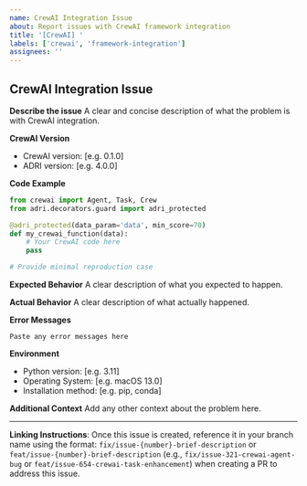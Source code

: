 ```yaml
---
name: CrewAI Integration Issue
about: Report issues with CrewAI framework integration
title: '[CrewAI] '
labels: ['crewai', 'framework-integration']
assignees: ''
---
```


## CrewAI Integration Issue

**Describe the issue**
A clear and concise description of what the problem is with CrewAI integration.

**CrewAI Version**
- CrewAI version: [e.g. 0.1.0]
- ADRI version: [e.g. 4.0.0]

**Code Example**
```python
from crewai import Agent, Task, Crew
from adri.decorators.guard import adri_protected

@adri_protected(data_param='data', min_score=70)
def my_crewai_function(data):
    # Your CrewAI code here
    pass

# Provide minimal reproduction case
```

**Expected Behavior**
A clear description of what you expected to happen.

**Actual Behavior**
A clear description of what actually happened.

**Error Messages**
```
Paste any error messages here
```

**Environment**
- Python version: [e.g. 3.11]
- Operating System: [e.g. macOS 13.0]
- Installation method: [e.g. pip, conda]

**Additional Context**
Add any other context about the problem here.

---
**Linking Instructions**: Once this issue is created, reference it in your branch name using the format: `fix/issue-{number}-brief-description` or `feat/issue-{number}-brief-description` (e.g., `fix/issue-321-crewai-agent-bug` or `feat/issue-654-crewai-task-enhancement`) when creating a PR to address this issue.
